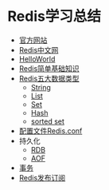 # Redis学习总结
* [官方网站](https://redis.io/)
* [Redis中文网](http://www.redis.cn/)
* [HelloWorld](https://github.com/Ywfy/Learning-summary-for-Redis/blob/master/HelloWorld/README.md)
* [Redis简单基础知识](https://github.com/Ywfy/Learning-summary-for-Redis/blob/master/Basic/README.md)
* [Redis五大数据类型](https://github.com/Ywfy/Learning-summary-for-Redis/blob/master/DataType/README.md)
  * [String](https://github.com/Ywfy/Learning-summary-for-Redis/blob/master/DataType/README.md#redis%E5%AD%97%E7%AC%A6%E4%B8%B2string)
  * [List](https://github.com/Ywfy/Learning-summary-for-Redis/blob/master/DataType/README.md#list%E5%88%97%E8%A1%A8)
  * [Set](https://github.com/Ywfy/Learning-summary-for-Redis/blob/master/DataType/README.md#set%E9%9B%86%E5%90%88)
  * [Hash](https://github.com/Ywfy/Learning-summary-for-Redis/blob/master/DataType/README.md#hash%E5%93%88%E5%B8%8C%E7%B1%BB%E4%BC%BCjava%E9%87%8C%E7%9A%84map)
  * [sorted set](https://github.com/Ywfy/Learning-summary-for-Redis/blob/master/DataType/README.md#zsetsorted-set%E6%9C%89%E5%BA%8F%E9%9B%86%E5%90%88)
* [配置文件Redis.conf](https://github.com/Ywfy/Learning-summary-for-Redis/blob/master/RedisConf/README.md)
* 持久化
  * [RDB](https://github.com/Ywfy/Learning-summary-for-Redis/blob/master/Persistence/RDB.md)
  * [AOF](https://github.com/Ywfy/Learning-summary-for-Redis/blob/master/Persistence/AOF.md)
* [事务]()
* [Redis发布订阅]()
  
  
